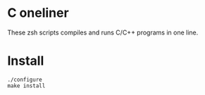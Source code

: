 # C oneliner
These zsh scripts compiles and runs C/C++ programs in one line.

# Install

```bash=
./configure
make install
```
